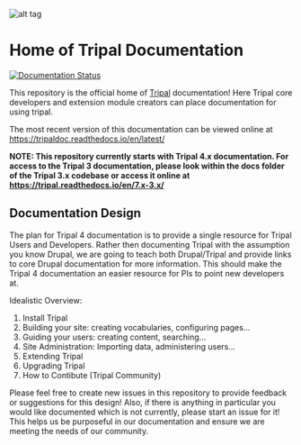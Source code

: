 ![alt tag](https://raw.githubusercontent.com/tripal/tripal/7.x-3.x/tripal/theme/images/tripal_logo.png)

# Home of Tripal Documentation

[![Documentation Status](https://readthedocs.org/projects/tripaldoc/badge/?version=latest)](https://tripaldoc.readthedocs.io/en/latest/?badge=latest)

This repository is the official home of [Tripal](https://tripal.info) documentation!  Here Tripal core developers and extension module creators can place documentation for using tripal.

The most recent version of this documentation can be viewed online at https://tripaldoc.readthedocs.io/en/latest/

**NOTE: This repository currently starts with Tripal 4.x documentation. For access to the Tripal 3 documentation, please look within the docs folder of the Tripal 3.x codebase or access it online at https://tripal.readthedocs.io/en/7.x-3.x/**

## Documentation Design

The plan for Tripal 4 documentation is to provide a single resource for Tripal Users and Developers. Rather then documenting Tripal with the assumption you know Drupal, we are going to teach both Drupal/Tripal and provide links to core Drupal documentation for more information. This should make the Tripal 4 documentation an easier resource for PIs to point new developers at.

Idealistic Overview:
1. Install Tripal
2. Building your site: creating vocabularies, configuring pages...
3. Guiding your users: creating content, searching...
4. Site Administration: Importing data, administering users...
5. Extending Tripal
6. Upgrading Tripal
7. How to Contibute (Tripal Community)

Please feel free to create new issues in this repository to provide feedback or suggestions for this design! Also, if there is anything in particular you would like documented which is not currently, please start an issue for it! This helps us be purposeful in our documentation and ensure we are meeting the needs of our community.

